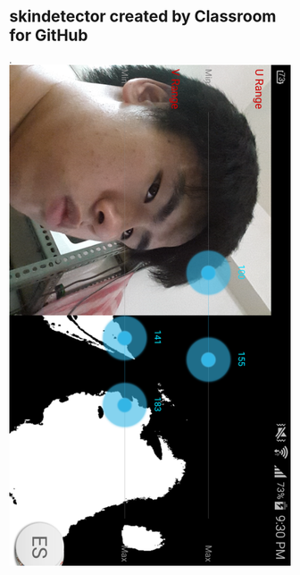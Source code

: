 # skindetector created by Classroom for GitHub
.
![alt tag](https://github.com/DeLaSalleUniversity-Manila/skindetector-JeraldLimqueco/blob/master/device-2015-12-08-213345.png)
